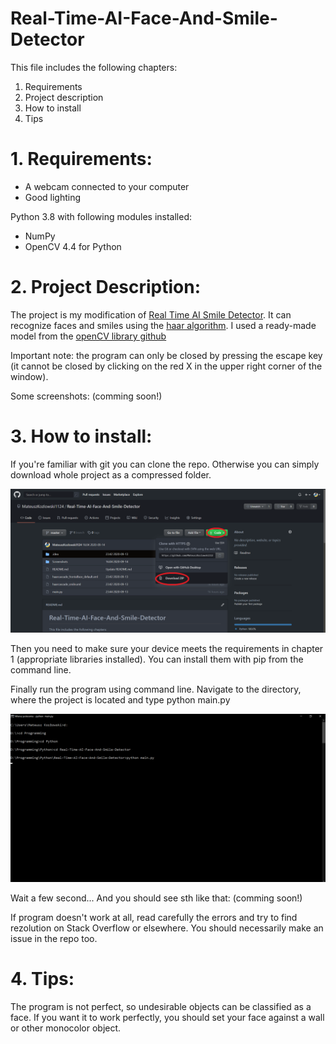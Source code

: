 # Real-Time-AI-Face-And-Smile-Detector

This file includes the following chapters:
1. Requirements
2. Project description
3. How to install
4. Tips

# 1. Requirements:
* A webcam connected to your computer
* Good lighting

Python 3.8 with following modules installed:
* NumPy
* OpenCV 4.4 for Python

# 2. Project Description:
The project is my modification of [Real Time AI Smile Detector](https://youtu.be/uLY5JSE5WAU).
It can recognize faces and smiles using the [haar algorithm](https://opencv-python-tutroals.readthedocs.io/en/latest/py_tutorials/py_objdetect/py_face_detection/py_face_detection.html).
I used a ready-made model from the [openCV library github](https://github.com/opencv/opencv/tree/master/data/haarcascades)

Important note: the program can only be closed by pressing the escape key (it cannot be closed by clicking on the red X in the upper right corner of the window).

Some screenshots:
(comming soon!)

# 3. How to install:
If you're familiar with git you can clone the repo. Otherwise you can simply download whole project as a compressed folder.

![download](Screenshots//download.png)

Then you need to make sure your device meets the requirements in chapter 1 (appropriate libraries installed).
You can install them with pip from the command line.

Finally run the program using command line. Navigate to the directory, where the project is located and type python main.py

![running](Screenshots//commandLine1.png)

Wait a few second...
And you should see sth like that:
(comming soon!)

If program doesn't work at all, read carefully the errors and try to find rezolution on Stack Overflow or elsewhere. You should necessarily make an issue in the repo too.

# 4. Tips:
The program is not perfect, so undesirable objects can be classified as a face.
If you want it to work perfectly, you should set your face against a wall or other monocolor object.
